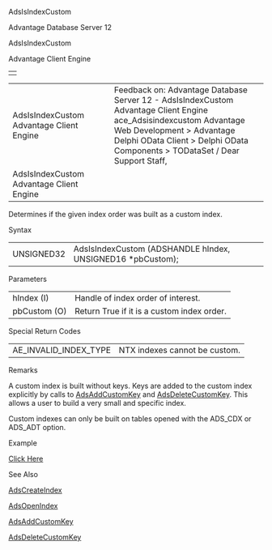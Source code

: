 AdsIsIndexCustom




Advantage Database Server 12  

AdsIsIndexCustom

Advantage Client Engine

|  |
| --- |
|  |

|  |  |  |  |  |
| --- | --- | --- | --- | --- |
| AdsIsIndexCustom  Advantage Client Engine |  |  | Feedback on: Advantage Database Server 12 - AdsIsIndexCustom Advantage Client Engine ace\_Adsisindexcustom Advantage Web Development > Advantage Delphi OData Client > Delphi OData Components > TODataSet / Dear Support Staff, |  |
| AdsIsIndexCustom  Advantage Client Engine |  |  |  |  |

Determines if the given index order was built as a custom index.

Syntax

|  |  |
| --- | --- |
| UNSIGNED32 | AdsIsIndexCustom (ADSHANDLE hIndex,  UNSIGNED16 \*pbCustom); |

Parameters

|  |  |
| --- | --- |
| hIndex (I) | Handle of index order of interest. |
| pbCustom (O) | Return True if it is a custom index order. |

Special Return Codes

|  |  |
| --- | --- |
| AE\_INVALID\_INDEX\_TYPE | NTX indexes cannot be custom. |

Remarks

A custom index is built without keys. Keys are added to the custom index explicitly by calls to [AdsAddCustomKey](ace_adsaddcustomkey.htm) and [AdsDeleteCustomKey](ace_adsdeletecustomkey.htm). This allows a user to build a very small and specific index.

Custom indexes can only be built on tables opened with the ADS\_CDX or ADS\_ADT option.

Example

[Click Here](ace_examples.htm#adsisindexcustomexample)

See Also

[AdsCreateIndex](ace_adscreateindex.htm)

[AdsOpenIndex](ace_adsopenindex.htm)

[AdsAddCustomKey](ace_adsaddcustomkey.htm)

[AdsDeleteCustomKey](ace_adsdeletecustomkey.htm)